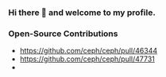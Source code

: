 ### Hi there 👋 and welcome to my profile.

### Open-Source Contributions

* https://github.com/ceph/ceph/pull/46344
* https://github.com/ceph/ceph/pull/47731
* 

<!--
**mjenglish/mjenglish** is a ✨ _special_ ✨ repository because its `README.md` (this file) appears on your GitHub profile.

Here are some ideas to get you started:

- 🔭 I’m currently working on ...
- 🌱 I’m currently learning ...
- 👯 I’m looking to collaborate on ...
- 🤔 I’m looking for help with ...
- 💬 Ask me about ...
- 📫 How to reach me: ...
- 😄 Pronouns: ...
- ⚡ Fun fact: ...
-->
